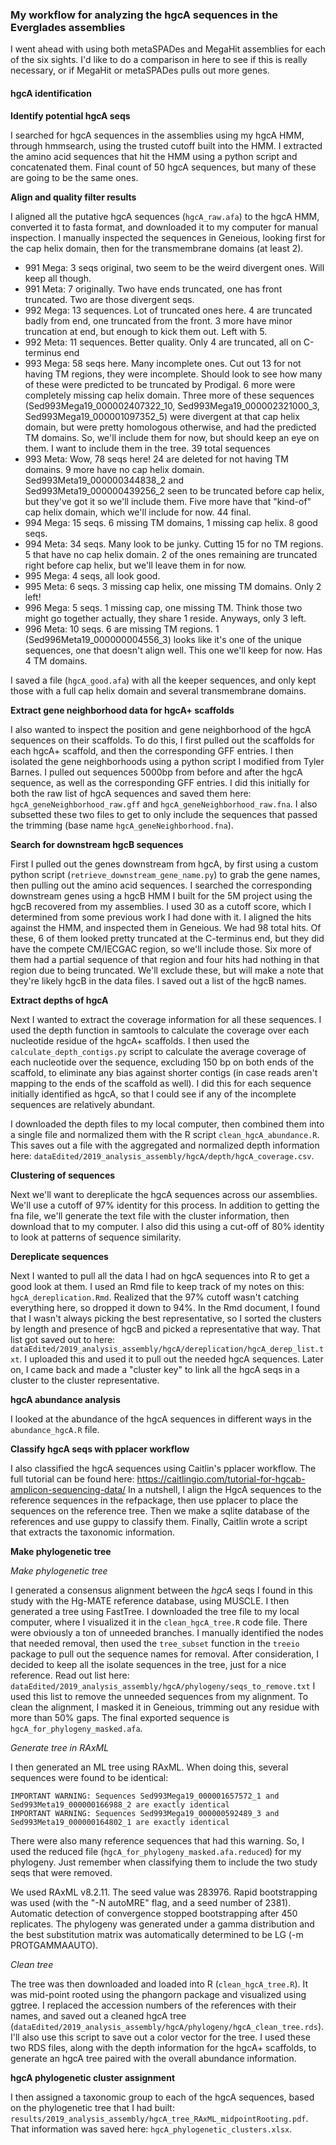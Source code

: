 ### My workflow for analyzing the hgcA sequences in the Everglades assemblies

I went ahead with using both metaSPADes and MegaHit assemblies for each of the six sights.
I'd like to do a comparison in here to see if this is really necessary, or if MegaHit or metaSPADes pulls out more genes.

#### hgcA identification


**Identify potential hgcA seqs**

I searched for hgcA sequences in the assemblies using my hgcA HMM, through hmmsearch, using the trusted cutoff built into the HMM.
I extracted the amino acid sequences that hit the HMM using a python script and concatenated them.
Final count of 50 hgcA sequences, but many of these are going to be the same ones.

**Align and quality filter results**

I aligned all the putative hgcA sequences (`hgcA_raw.afa`) to the hgcA HMM, converted it to fasta format, and downloaded it to my computer for manual inspection.
I manually inspected the sequences in Geneious, looking first for the cap helix domain, then for the transmembrane domains (at least 2).
- 991 Mega: 3 seqs original, two seem to be the weird divergent ones. Will keep all though.
- 991 Meta: 7 originally. Two have ends truncated, one has front truncated. Two are those divergent seqs.
- 992 Mega: 13 sequences. Lot of truncated ones here. 4 are truncated badly from end, one truncated from the front. 3 more have minor truncation at end, but enough to kick them out. Left with 5.
- 992 Meta: 11 sequences. Better quality. Only 4 are truncated, all on C-terminus end
- 993 Mega: 58 seqs here. Many incomplete ones. Cut out 13 for not having TM regions, they were incomplete. Should look to see how many of these were predicted to be truncated by Prodigal. 6 more were completely missing cap helix domain. Three more of these sequences (Sed993Mega19_000002407322_10, Sed993Mega19_000002321000_3, Sed993Mega19_000001097352_5) were divergent at that cap helix domain, but were pretty homologous otherwise, and had the predicted TM domains. So, we'll include them for now, but should keep an eye on them. I want to include them in the tree. 39 total sequences
- 993 Meta: Wow, 78 seqs here! 24 are deleted for not having TM domains. 9 more have no cap helix domain. Sed993Meta19_000000344838_2 and Sed993Meta19_000000439256_2 seen to be truncated before cap helix, but they've got it so we'll include them. Five more have that "kind-of" cap helix domain, which we'll include for now. 44 final.
- 994 Mega: 15 seqs. 6 missing TM domains, 1 missing cap helix. 8 good seqs.
- 994 Meta: 34 seqs. Many look to be junky. Cutting 15 for no TM regions. 5 that have no cap helix domain. 2 of the ones remaining are truncated right before cap helix, but we'll leave them in for now.
- 995 Mega: 4 seqs, all look good.
- 995 Meta: 6 seqs. 3 missing cap helix, one missing TM domains. Only 2 left!
- 996 Mega: 5 seqs. 1 missing cap, one missing TM. Think those two might go together actually, they share 1 reside. Anyways, only 3 left.
- 996 Meta: 10 seqs. 6 are missing TM regions. 1 (Sed996Meta19_000000004556_3) looks like it's one of the unique sequences, one that doesn't align well. This one we'll keep for now. Has 4 TM domains.

I saved a file (`hgcA_good.afa`) with all the keeper sequences, and only kept those with a full cap helix domain and several transmembrane domains.



**Extract gene neighborhood data for hgcA+ scaffolds**

I also wanted to inspect the position and gene neighborhood of the hgcA sequences on their scaffolds.
To do this, I first pulled out the scaffolds for each hgcA+ scaffold, and then the corresponding GFF entries.
I then isolated the gene neighborhoods using a python script I modified from Tyler Barnes.
I pulled out sequences 5000bp from before and after the hgcA sequence, as well as the corresponding GFF entries.
I did this initially for both the raw list of hgcA sequences and saved them here: `hgcA_geneNeighborhood_raw.gff` and `hgcA_geneNeighborhood_raw.fna`.
I also subsetted these two files to get to only include the sequences that passed the trimming (base name `hgcA_geneNeighborhood.fna`).



**Search for downstream hgcB sequences**

First I pulled out the genes downstream from hgcA, by first using a custom python script (`retrieve_downstream_gene_name.py`) to grab the gene names, then pulling out the amino acid sequences.
I searched the corresponding downstream genes using a hgcB HMM I built for the 5M project using the hgcB recovered from my assemblies.
I used 30 as a cutoff score, which I determined from some previous work I had done with it.
I aligned the hits against the HMM, and inspected them in Geneious.
We had 98 total hits.
Of these, 6 of them looked pretty truncated at the C-terminus end, but they did have the compete CM/IECGAC region, so we'll include those.
Six more of them had a partial sequence of that region and four hits had nothing in that region due to being truncated.
We'll exclude these, but will make a note that they're likely hgcB in the data files.
I saved out a list of the hgcB names.


**Extract depths of hgcA**

Next I wanted to extract the coverage information for all these sequences.
I used the depth function in samtools to calculate the coverage over each nucleotide residue of the hgcA+ scaffolds.
I then used the `calculate_depth_contigs.py` script to calculate the average coverage of each nucleotide over the sequence, excluding 150 bp on both ends of the scaffold, to eliminate any bias against shorter contigs (in case reads aren't mapping to the ends of the scaffold as well).
I did this for each sequence initially identified as hgcA, so that I could see if any of the incomplete sequences are relatively abundant.

I downloaded the depth files to my local computer, then combined them into a single file and normalized them with the R script `clean_hgcA_abundance.R`.
This saves out a file with the aggregated and normalized depth information here: `dataEdited/2019_analysis_assembly/hgcA/depth/hgcA_coverage.csv`.



**Clustering of sequences**

Next we'll want to dereplicate the hgcA sequences across our assemblies.
We'll use a cutoff of 97% identity for this process.
In addition to getting the fna file, we'll generate the text file with the cluster information, then download that to my computer.
I also did this using a cut-off of 80% identity to look at patterns of sequence similarity.

**Dereplicate sequences**

Next I wanted to pull all the data I had on hgcA sequences into R to get a good look at them.
I used an Rmd file to keep track of my notes on this: `hgcA_dereplication.Rmd`.
Realized that the 97% cutoff wasn't catching everything here, so dropped it down to 94%.
In the Rmd document, I found that I wasn't always picking the best representative, so I sorted the clusters by length and presence of hgcB and picked a representative that way.
That list got saved out to here: `dataEdited/2019_analysis_assembly/hgcA/dereplication/hgcA_derep_list.txt`.
I uploaded this and used it to pull out the needed hgcA sequences.
Later on, I came back and made a "cluster key" to link all the hgcA seqs in a cluster to the cluster representative.

**hgcA abundance analysis**

I looked at the abundance of the hgcA sequences in different ways in the `abundance_hgcA.R` file.


**Classify hgcA seqs with pplacer workflow**

I also classified the hgcA sequences using Caitlin's pplacer workflow.
The full tutorial can be found here: https://caitlingio.com/tutorial-for-hgcab-amplicon-sequencing-data/
In a nutshell, I align the HgcA sequences to the reference sequences in the refpackage, then use pplacer to place the sequences on the reference tree.
Then we make a sqlite database of the references and use guppy to classify them.
Finally, Caitlin wrote a script that extracts the taxonomic information.


**Make phylogenetic tree**

*Make phylogenetic tree*

I generated a consensus alignment between the *hgcA* seqs I found in this study with the Hg-MATE reference database, using MUSCLE.
I then generated a tree using FastTree.
I downloaded the tree file to my local computer, where I visualized it in the `clean_hgcA_tree.R` code file.
There were obviously a ton of unneeded branches.
I manually identified the nodes that needed removal, then used the `tree_subset` function in the `treeio` package to pull out the sequence names for removal.
After consideration, I decided to keep all the isolate sequences in the tree, just for a nice reference.
Read out list here: `dataEdited/2019_analysis_assembly/hgcA/phylogeny/seqs_to_remove.txt`
I used this list to remove the unneeded sequences from my alignment.
To clean the alignment, I masked it in Geneious, trimming out any residue with more than 50% gaps.
The final exported sequence is `hgcA_for_phylogeny_masked.afa`.

*Generate tree in RAxML*

I then generated an ML tree using RAxML.
When doing this, several sequences were found to be identical:
```
IMPORTANT WARNING: Sequences Sed993Mega19_000001657572_1 and Sed993Meta19_000000166988_2 are exactly identical
IMPORTANT WARNING: Sequences Sed993Mega19_000000592489_3 and Sed993Meta19_000000164802_1 are exactly identical
```
There were also many reference sequences that had this warning.
So, I used the reduced file (`hgcA_for_phylogeny_masked.afa.reduced`) for my phylogeny.
Just remember when classifying them to include the two study seqs that were removed.

We used RAxML v8.2.11.
The seed value was 283976.
Rapid bootstrapping was used (with the "-N autoMRE" flag, and a seed number of 2381).
Automatic detection of convergence stopped bootstrapping after 450 replicates.
The phylogeny was generated under a gamma distribution and the best substitution matrix was automatically determined to be LG (-m PROTGAMMAAUTO).

*Clean tree*

The tree was then downloaded and loaded into R (`clean_hgcA_tree.R`).
It was mid-point rooted using the phangorn package and visualized using ggtree.
I replaced the accession numbers of the references with their names, and saved out a cleaned hgcA tree (`dataEdited/2019_analysis_assembly/hgcA/phylogeny/hgcA_clean_tree.rds`).
I'll also use this script to save out a color vector for the tree.
I used these two RDS files, along with the depth information for the hgcA+ scaffolds, to generate an hgcA tree paired with the overall abundance information.


**hgcA phylogenetic cluster assignment**

I then assigned a taxonomic group to each of the hgcA sequences, based on the phylogenetic tree that I had built: `results/2019_analysis_assembly/hgcA_tree_RAxML_midpointRooting.pdf`.
That information was saved here: `hgcA_phylogenetic_clusters.xlsx`.
